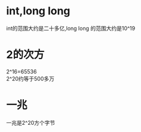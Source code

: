 # int,long long
int的范围大约是二十多亿,long long 的范围大约是10^19

# 2的次方
2^16=65536  
2^20约等于500多万

# 一兆
一兆是2^20方个字节